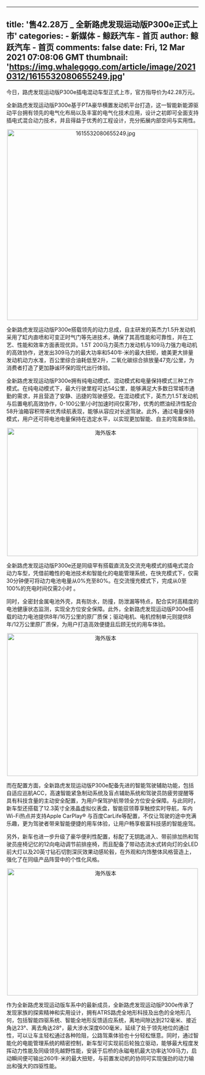 
---
title: '售42.28万 _ 全新路虎发现运动版P300e正式上市'
categories: 
    - 新媒体
    - 鲸跃汽车 - 首页
author: 鲸跃汽车 - 首页
comments: false
date: Fri, 12 Mar 2021 07:08:06 GMT
thumbnail: 'https://img.whalegogo.com/article/image/20210312/1615532080655249.jpg'
---

<div>   
<p>今日，路虎发现运动版P300e插电混动车型正式上市，官方指导价为42.28万元。</p><p>全新路虎发现运动版P300e基于PTA豪华横置发动机平台打造，这一智能新能源驱动平台拥有领先的电气化布局以及丰富的电气化技术应用，设计之初即可全面支持插电式混合动力技术，并且得益于优秀的工程设计，充分拓展内部空间与实用性。</p><p style="text-align: center"><img src="https://img.whalegogo.com/article/image/20210312/1615532080655249.jpg" _src="https://img.whalegogo.com/article/image/20210312/1615532080655249.jpg" id="img_32777" width="500"" title="1615532080655249.jpg" referrerpolicy="no-referrer"></p><p>全新路虎发现运动版P300e搭载领先的动力总成，自主研发的英杰力1.5升发动机采用了缸内直喷和可变正时气门等先进技术，确保了其高性能和可靠性，并在工艺、性能和效率方面表现优异。1.5T 200马力英杰力发动机与109马力强力电动机的高效协作，迸发出309马力的最大功率和540牛·米的最大扭矩，媲美更大排量发动机动力水准，百公里综合油耗低至2升，二氧化碳综合排放量47克/公里，为消费者打造了更加静谧环保的现代出行体验。</p><p>全新路虎发现运动版P300e拥有纯电动模式、混动模式和电量保持模式三种工作模式。在纯电动模式下，最大行驶里程可达54公里，能够满足大多数日常城市通勤的需求，并且营造了安静、迅捷的驾驶感受。在混动模式下，英杰力1.5T发动机与后置电机高效协作，0-100公里/小时加速时间仅需7秒，优秀的燃油经济性配合58升油箱容积带来优秀续航表现，能够从容应对长途驾驶。此外，通过电量保持模式，用户还可将电池电量保持在选定水平，以实现更加智能、自主的驾乘体验。</p><p style="text-align: center"><img src="https://img.whalegogo.com/article/image/20210312/1615532633157443.jpg" _src="https://img.whalegogo.com/article/image/20210312/1615532633157443.jpg" id="img_32778" width="500" title="海外版本" height="336" border="0" vspace="0" alt="海外版本" style="width: 500px; height: 336px;" referrerpolicy="no-referrer"></p><p>全新路虎发现运动版P300e还是同级罕有搭载直流及交流充电模式的插电式混合动力车型，凭借前瞻性的电池技术和智能化的电能管理系统，在快充模式下，仅需30分钟便可将动力电池电量从0%充至80%。在交流慢充模式下，完成从0至100%的充电时间仅需2小时 。</p><p>同时，全密封金属电池外壳，具有防水，防撞，防泄漏等特点，配合实时高精度的电池健康状态监测，实现全方位安全保障。此外，全新路虎发现运动版P300e搭载的动力电池提供8年/16万公里的原厂质保；驱动电机、电机控制单元则提供8年/12万公里原厂质保，为用户打造高效便捷且后顾无忧的用车体验。</p><p style="text-align: center"><img src="https://img.whalegogo.com/article/image/20210312/1615532667159884.jpg" _src="https://img.whalegogo.com/article/image/20210312/1615532667159884.jpg" id="img_32779" width="500" title="海外版本" height="374" border="0" vspace="0" alt="海外版本" style="width: 500px; height: 374px;" referrerpolicy="no-referrer"></p><p>而在配置方面，全新路虎发现运动版P300e配备先进的智能驾驶辅助功能，包括自适应巡航ACC，高速智能紧急制动系统及盲点辅助系统和驾驶员防疲劳提醒等具有科技含量的主动安全配置，为用户保驾护航带领全方位安全保障。与此同时，新车型还搭载了12.3英寸全液晶虚拟仪表盘，智能驭领尊享触控实时导航，车内Wi-Fi热点并支持Apple CarPlay® 与百度CarLife等配置，不仅让驾驶的途中充满乐趣，更为驾驶者带来智能便捷的用车体验，让用户畅享极富科技感的智能座驾。</p><p>另外，新车也进一步升级了豪华便利性配置，标配了无钥匙进入、带前排加热和驾驶员座椅记忆的12向电动调节前排座椅，而且配备了带动态流水式转向灯的全LED前大灯以及20英寸钻石切割深灰效果动感轮毂，在外观和内饰整体风格营造上，强化了在同级产品阵营中的个性化风格。</p><p style="text-align: center"><img src="https://img.whalegogo.com/article/image/20210312/1615532698184409.jpg" _src="https://img.whalegogo.com/article/image/20210312/1615532698184409.jpg" id="img_32780" width="500" title="海外版本" height="333" border="0" vspace="0" alt="海外版本" style="width: 500px; height: 333px;" referrerpolicy="no-referrer"></p><p>作为全新路虎发现运动版车系中的最新成员，全新路虎发现运动版P300e传承了发现家族的探索精神和实用设计，拥有ATRS路虎全地形科技及出色的全地形几何，包括智能四驱系统、智能全地形反馈适应系统，离地间隙达到212毫米、接近角达23°、离去角达28°，最大涉水深度600毫米，延续了处于领先地位的通过性，可以让车主轻松通过各种险阻，公路驾乘体验也十分轻松惬意。同时，通过智能化的电能管理系统的精密控制，新车型可实现前后轮独立驱动，能够最大程度发挥动力性能及同级领先越野性能，安装于后桥的永磁电机最大功率达109马力，启动瞬间便可输出260牛·米的最大扭矩，与前置发动机的协同可实现强劲的动力输出和强大的四驱性能。</p>  
</div>
            